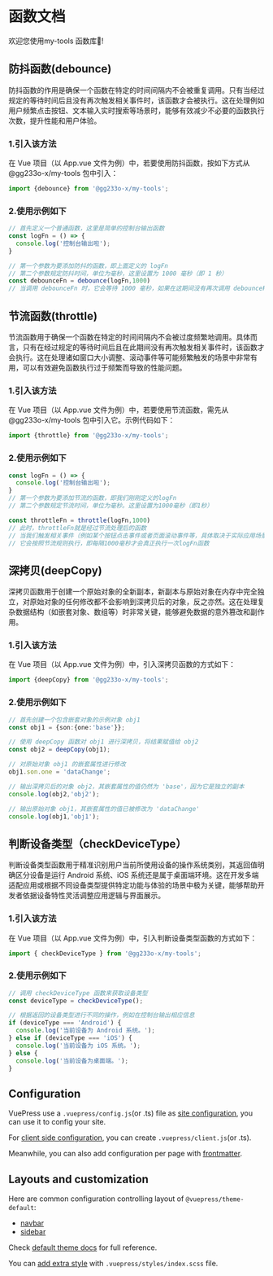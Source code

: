 # 函数文档

欢迎您使用my-tools 函数库:tada:!

## 防抖函数(debounce)

防抖函数的作用是确保一个函数在特定的时间间隔内不会被重复调用。只有当经过规定的等待时间后且没有再次触发相关事件时，该函数才会被执行。这在处理例如用户频繁点击按钮、文本输入实时搜索等场景时，能够有效减少不必要的函数执行次数，提升性能和用户体验。

### 1.引入该方法
在 Vue 项目（以 App.vue 文件为例）中，若要使用防抖函数，按如下方式从 @gg233o-x/my-tools 包中引入：
```ts title="App.vue"
import {debounce} from '@gg233o-x/my-tools';
```

### 2.使用示例如下
```ts title="App.vue"
// 首先定义一个普通函数，这里是简单的控制台输出函数
const logFn = () => {
  console.log('控制台输出啦');
}

// 第一个参数为要添加防抖的函数，即上面定义的 logFn
// 第二个参数规定防抖时间，单位为毫秒，这里设置为 1000 毫秒（即 1 秒）
const debounceFn = debounce(logFn,1000)
// 当调用 debounceFn 时，它会等待 1000 毫秒，如果在这期间没有再次调用 debounceFn，才会执行 logFn 函数
```


## 节流函数(throttle)

节流函数用于确保一个函数在特定的时间间隔内不会被过度频繁地调用。具体而言，只有在经过规定的等待时间后且在此期间没有再次触发相关事件时，该函数才会执行。这在处理诸如窗口大小调整、滚动事件等可能频繁触发的场景中非常有用，可以有效避免函数执行过于频繁而导致的性能问题。

### 1.引入该方法
在 Vue 项目（以 App.vue 文件为例）中，若要使用节流函数，需先从 @gg233o-x/my-tools 包中引入它。示例代码如下：
```ts title="App.vue"
import {throttle} from '@gg233o-x/my-tools';
```

### 2.使用示例如下
```ts title="App.vue"
const logFn = () => {
  console.log('控制台输出啦');
}
// 第一个参数为要添加节流的函数，即我们刚刚定义的logFn
// 第二个参数规定节流时间，单位为毫秒。这里设置为1000毫秒（即1秒）

const throttleFn = throttle(logFn,1000)
// 此时，throttleFn就是经过节流处理后的函数
// 当我们触发相关事件（例如某个按钮点击事件或者页面滚动事件等，具体取决于实际应用场景）调用throttleFn时，
// 它会按照节流规则执行，即每隔1000毫秒才会真正执行一次logFn函数
```

## 深拷贝(deepCopy)

深拷贝函数用于创建一个原始对象的全新副本，新副本与原始对象在内存中完全独立，对原始对象的任何修改都不会影响到深拷贝后的对象，反之亦然。这在处理复杂数据结构（如嵌套对象、数组等）时非常关键，能够避免数据的意外篡改和副作用。


### 1.引入该方法
在 Vue 项目（以 App.vue 文件为例）中，引入深拷贝函数的方式如下：
```ts title="App.vue"
import {deepCopy} from '@gg233o-x/my-tools';
```

### 2.使用示例如下
```ts title="App.vue"
// 首先创建一个包含嵌套对象的示例对象 obj1
const obj1 = {son:{one:'base'}};

// 使用 deepCopy 函数对 obj1 进行深拷贝，将结果赋值给 obj2
const obj2 = deepCopy(obj1);

// 对原始对象 obj1 的嵌套属性进行修改
obj1.son.one = 'dataChange';

// 输出深拷贝后的对象 obj2，其嵌套属性的值仍然为 'base'，因为它是独立的副本
console.log(obj2,'obj2');  

// 输出原始对象 obj1，其嵌套属性的值已被修改为 'dataChange'
console.log(obj1,'obj1'); 
```

## 判断设备类型（checkDeviceType）

判断设备类型函数用于精准识别用户当前所使用设备的操作系统类别，其返回值明确区分设备是运行 Android 系统、iOS 系统还是属于桌面端环境。这在开发多端适配应用或根据不同设备类型提供特定功能与体验的场景中极为关键，能够帮助开发者依据设备特性灵活调整应用逻辑与界面展示。

### 1.引入该方法
在 Vue 项目（以 App.vue 文件为例）中，引入判断设备类型函数的方式如下：

```ts title="App.vue"
import { checkDeviceType } from '@gg233o-x/my-tools';
```

### 2.使用示例如下
```ts title="App.vue"
// 调用 checkDeviceType 函数来获取设备类型
const deviceType = checkDeviceType();

// 根据返回的设备类型进行不同的操作，例如在控制台输出相应信息
if (deviceType === 'Android') {
  console.log('当前设备为 Android 系统。');
} else if (deviceType === 'iOS') {
  console.log('当前设备为 iOS 系统。');
} else {
  console.log('当前设备为桌面端。');
}
```


## Configuration

VuePress use a `.vuepress/config.js`(or .ts) file as [site configuration][config], you can use it to config your site.

For [client side configuration][client-config], you can create `.vuepress/client.js`(or .ts).

Meanwhile, you can also add configuration per page with [frontmatter][].

## Layouts and customization

Here are common configuration controlling layout of `@vuepress/theme-default`:

- [navbar][]
- [sidebar][]

Check [default theme docs][default-theme] for full reference.

You can [add extra style][style] with `.vuepress/styles/index.scss` file.

[routing]: https://vuejs.press/guide/page.html#routing
[content]: https://vuejs.press/guide/page.html#content
[synatex-extensions]: https://vuejs.press/guide/markdown.html#syntax-extensions
[vue-feature]: https://vuejs.press/guide/markdown.html#using-vue-in-markdown
[config]: https://vuejs.press/guide/configuration.html#client-config-file
[client-config]: https://vuejs.press/guide/configuration.html#client-config-file
[frontmatter]: https://vuejs.press/guide/page.html#frontmatter
[navbar]: https://vuejs.press/reference/default-theme/config.html#navbar
[sidebar]: https://vuejs.press/reference/default-theme/config.html#sidebar
[default-theme]: https://vuejs.press/reference/default-theme/
[style]: https://vuejs.press/reference/default-theme/styles.html#style-file
